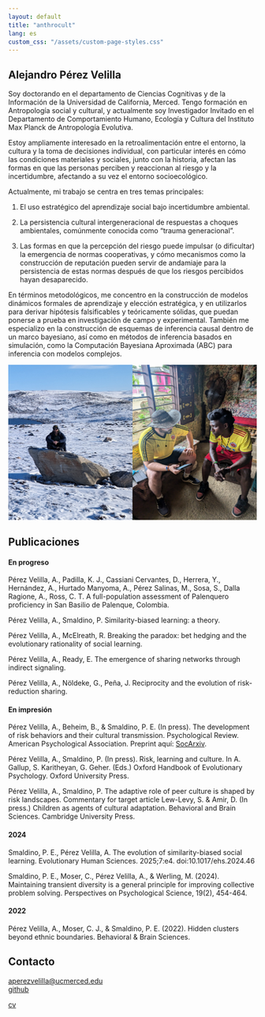 ```yaml
---
layout: default
title: "anthrocult"
lang: es
custom_css: "/assets/custom-page-styles.css"
---
```


## Alejandro Pérez Velilla

Soy doctorando en el departamento de Ciencias Cognitivas y de la Información de la Universidad de California, Merced. Tengo formación en Antropología social y cultural, y actualmente soy Investigador Invitado en el Departamento de Comportamiento Humano, Ecología y Cultura del Instituto Max Planck de Antropología Evolutiva.

Estoy ampliamente interesado en la retroalimentación entre el entorno, la cultura y la toma de decisiones individual, con particular interés en cómo las condiciones materiales y sociales, junto con la historia, afectan las formas en que las personas perciben y reaccionan al riesgo y la incertidumbre, afectando a su vez el entorno socioecológico.

Actualmente, mi trabajo se centra en tres temas principales:

1. El uso estratégico del aprendizaje social bajo incertidumbre ambiental.

2. La persistencia cultural intergeneracional de respuestas a choques ambientales, comúnmente conocida como “trauma generacional”.

3. Las formas en que la percepción del riesgo puede impulsar (o dificultar) la emergencia de normas cooperativas, y cómo mecanismos como la construcción de reputación pueden servir de andamiaje para la persistencia de estas normas después de que los riesgos percibidos hayan desaparecido.

En términos metodológicos, me concentro en la construcción de modelos dinámicos formales de aprendizaje y elección estratégica, y en utilizarlos para derivar hipótesis falsificables y teóricamente sólidas, que puedan ponerse a prueba en investigación de campo y experimental. También me especializo en la construcción de esquemas de inferencia causal dentro de un marco bayesiano, así como en métodos de inferencia basados en simulación, como la Computación Bayesiana Aproximada (ABC) para inferencia con modelos complejos.

![photo](/img/field_photo.png)

## Publicaciones

#### En progreso

Pérez Velilla, A., Padilla, K. J., Cassiani Cervantes, D., Herrera, Y., Hernández, A., Hurtado Manyoma, A., Pérez Salinas, M., Sosa, S., Dalla Ragione, A., Ross, C. T. A full-population assessment of Palenquero proficiency in San Basilio de Palenque, Colombia.

Pérez Velilla, A., Smaldino, P. Similarity-biased learning: a theory.

Pérez Velilla, A., McElreath, R. Breaking the paradox: bet hedging and the evolutionary rationality of social learning.

Pérez Velilla, A., Ready, E. The emergence of sharing networks through indirect signaling.

Pérez Velilla, A., Nöldeke, G., Peña, J. Reciprocity and the evolution of risk-reduction sharing.

#### En impresión

Pérez Velilla, A., Beheim, B., & Smaldino, P. E. (In press). The development of risk behaviors and their cultural transmission. Psychological Review. American Psychological Association. Preprint aquí: [SocArxiv](https://osf.io/preprints/socarxiv/9yjes_v3?view_only=).

Pérez Velilla, A., Smaldino, P. (In press). Risk, learning and culture. In A. Gallup, S. Karitheyan, G. Geher. (Eds.) Oxford Handbook of Evolutionary Psychology. Oxford University Press.

Pérez Velilla, A., Smaldino, P. The adaptive role of peer culture is shaped by risk landscapes. Commentary for target article Lew-Levy, S. \& Amir, D. (In press.) Children as agents of cultural adaptation. Behavioral and Brain Sciences. Cambridge University Press.

#### 2024

Smaldino, P. E., Pérez Velilla, A. The evolution of similarity-biased social learning. Evolutionary Human Sciences. 2025;7:e4. doi:10.1017/ehs.2024.46 

Smaldino, P. E., Moser, C., Pérez Velilla, A., & Werling, M. (2024). Maintaining transient diversity is a general principle for improving collective problem solving. Perspectives on Psychological Science, 19(2), 454-464.

#### 2022
Pérez Velilla, A., Moser, C. J., & Smaldino, P. E. (2022). Hidden clusters beyond ethnic boundaries. Behavioral & Brain Sciences.

## Contacto

aperezvelilla@ucmerced.edu  
[github](https://github.com/datadreamscorp)

[cv](/docs/CV.pdf)
